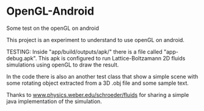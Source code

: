 # OpenGL-Android
Some test on the openGL on android

This project is an experiment to understand to use openGL on android.

TESTING:
Inside "app/build/outputs/apk/" there is a file called "app-debug.apk".
This apk is configured to run Lattice-Boltzamann 2D fluids simulations using openGL to draw the result.

In the code there is also an another test class that show a simple scene with some rotating object extracted from a 3D .obj file and some sample text.

Thanks to www.physics.weber.edu/schroeder/fluids for sharing a simple java implementation of the simulation.

